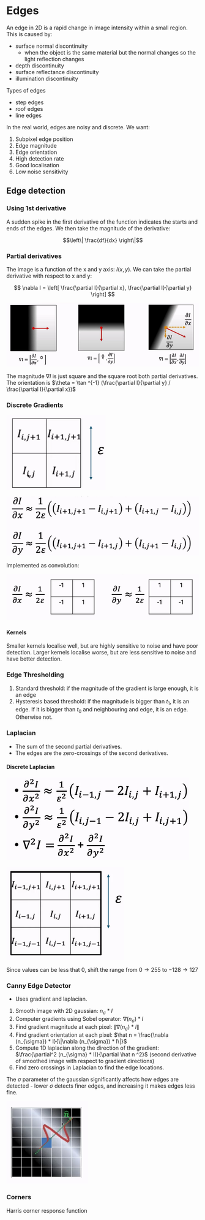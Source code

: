 # Edges
An edge in 2D is a rapid change in image intensity within a small region. This is caused by:
- surface normal discontinuity
    - when the object is the same material but the normal changes so the light reflection changes
- depth discontinuity
- surface reflectance discontinuity
- illumination discontinuity

Types of edges
- step edges
- roof edges
- line edges

In the real world, edges are noisy and discrete. We want:
1. Subpixel edge position
2. Edge magnitude
3. Edge orientation
4. High detection rate
5. Good localisation
6. Low noise sensitivity

## Edge detection

### Using 1st derivative

A sudden spike in the first derivative of the function indicates the starts and ends of the edges. We then take the magnitude of the derivative:

$$\left\| \frac{df}{dx} \right\|$$

### Partial derivatives

The image is a function of the x and y axis: $I(x, y)$. We can take the partial derivative with respect to x and y:

$$
\nabla I = \left[ \frac{\partial I}{\partial x}, \frac{\partial I}{\partial y} \right]
$$

![](assets/2025-01-31-15-11-22.png)

The magnitude $\nabla I$ is just square and the square root both partial derivatives. The orientation is $\theta = \tan ^{-1} (\frac{\partial I}{\partial y} / \frac{\partial I}{\partial x})$

### Discrete Gradients

![](assets/2025-01-31-15-14-23.png)

![](assets/2025-01-31-15-16-34.png)

Implemented as convolution: 

![](assets/2025-01-31-15-16-46.png)

#### Kernels

Smaller kernels localise well, but are highly sensitive to noise and have poor detection. Larger kernels localise worse, but are less sensitive to noise and have better detection. 

### Edge Thresholding

1. Standard threshold: if the magnitude of the gradient is large enough, it is an edge
2. Hysteresis based threshold: if the magnitude is bigger than $t_1$, it is an edge. If it is bigger than $t_0$ and neighbouring and edge, it is an edge. Otherwise not. 

### Laplacian

- The sum of the second partial derivatives. 
- The edges are the zero-crossings of the second derivatives.

#### Discrete Laplacian

![](assets/2025-01-31-15-24-43.png)

![](assets/2025-01-31-15-24-49.png)

Since values can be less that 0, shift the range from $0 \to 255$ to $-128 \to 127$  

### Canny Edge Detector

- Uses gradient and laplacian. 

1. Smooth image with 2D gaussian: $n_{\sigma} * I$
2. Computer gradients using Sobel operator: $\nabla (n_{\sigma}) * I$
3. Find gradient magnitude at each pixel: $\|\nabla (n_{\sigma}) * I\|$
4. Find gradient orientation at each pixel: $\hat n = \frac{\nabla (n_{\sigma}) * I}{\|\nabla (n_{\sigma}) * I\|}$
5. Compute 1D laplacian along the direction of the gradient: $\frac{\partial^2 (n_{\sigma} * I)}{\partial \hat n ^2}$ (second derivative of smoothed image with respect to gradient directions)
6. Find zero crossings in Laplacian to find the edge locations. 

The $\sigma$ parameter of the gaussian significantly affects how edges are detected - lower $\sigma$ detects finer edges, and increasing it makes edges less fine. 

![](assets/2025-04-11-16-46-50.png)

### Corners

Harris corner response function